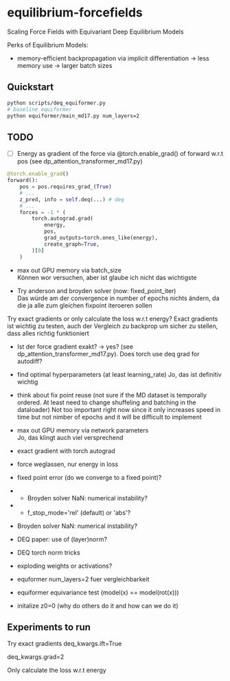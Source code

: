 # equilibrium-forcefields
Scaling Force Fields with Equivariant Deep Equilibrium Models

Perks of Equilibrium Models:
- memory-efficient backpropagation via implicit differentiation -> less memory use -> larger batch sizes

## Quickstart

```bash
python scripts/deq_equiformer.py
# baseline equiformer
python equiformer/main_md17.py num_layers=2
```

## TODO

- [ ] Energy as gradient of the force via @torch.enable_grad() of forward w.r.t pos (see dp_attention_transformer_md17.py)
```python
@torch.enable_grad()
forward():
    pos = pos.requires_grad_(True)
    # ...
    z_pred, info = self.deq(...) # deq
    # ...
    forces = -1 * (
        torch.autograd.grad(
            energy,
            pos,
            grad_outputs=torch.ones_like(energy),
            create_graph=True,
        )[0]
    )
```

- max out GPU memory via batch_size \
Können wor versuchen, aber ist glaube ich nicht das wichtigste

- Try anderson and broyden solver (now: fixed_point_iter) \
Das würde am der convergence in number of epochs nichts ändern, da die ja alle zum gleichen fixpoint iteroeren sollen

Try exact gradients or only calculate the loss w.r.t energy?
Exact gradients ist wichtig zu testen, auch der Vergleich zu backprop um sicher zu stellen, dass alles richtig funktioniert

- Ist der force gradient exakt? 
-> yes? (see dp_attention_transformer_md17.py). Does torch use deq grad for autodiff?

- find optimal hyperparameters (at least learning_rate)
Jo, das ist definitiv wichtig

- think about fix point reuse (not sure if the MD dataset is temporally ordered. At least need to change shuffeling and batching in the dataloader)
Not too important right now since it only increases speed in time but not nimber of epochs and it will be difficult to implement

- max out GPU memory via network parameters \
Jo, das klingt auch viel versprechend

- exact gradient with torch autograd
- force weglassen, nur energy in loss
- fixed point error (do we converge to a fixed point)?
- - Broyden solver NaN: numerical instability?
- - f_stop_mode='rel' (default) or 'abs'?
- Broyden solver NaN: numerical instability?
- DEQ paper: use of (layer)norm?
- DEQ torch norm tricks
- exploding weights or activations?
- equformer num_layers=2 fuer vergleichbarkeit
- equiformer equivariance test (model(x) == model(rot(x)))
- initalize z0=0 (why do others do it and how can we do it)


## Experiments to run

Try exact gradients
deq_kwargs.ift=True

deq_kwargs.grad=2


Only calculate the loss w.r.t energy
